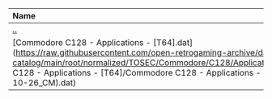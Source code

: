 |Name|Size|
|:---|---:|
|[..](../index.html)|DIR|
|[Commodore C128 - Applications - [T64].dat](https://raw.githubusercontent.com/open-retrogaming-archive/dat-catalog/main/root/normalized/TOSEC/Commodore/C128/Applications/[T64]/Commodore C128 - Applications - [T64]/Commodore C128 - Applications - [T64] (TOSEC-v2018-10-26_CM).dat)|906|
